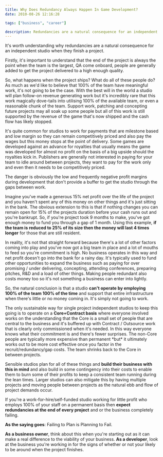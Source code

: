 ```yaml
---
title: Why Does Redundancy Always Happen In Game Development?
date: 2010-08-26 12:16:28

tags: ["business", "career"]

description: Redundancies are a natural consequence for an independent studio when they finish a project. What happens when the project ships? What do all of these people do? As much as we'd like to believe that 100% of the team have meaningful work, it's not going to be the case.
---
```


It's worth understanding why redundancies are a natural consequence for
an independent studio when they finish a project.

Firstly, it's important to understand that the end of the project is
always the point when the team is the largest, QA come onboard, people
are generally added to get the project delivered to a high enough
quality.

So, what happens when the project ships? What do all of these people do?
As much as we'd like to believe that 100% of the team have meaningful
work, it's not going to be the case.
With the best will in the world a studio will plan follow-on revenue
generating work but it's incredibly rare that this work magically
dove-tails into utilising 100% of the available team, or even a
reasonable chunk of the team. Support work, patching and concepting
future projects may all soak up some people but all of this work is
still supported by the revenue of the game that's now shipped and the
cash flow has likely stopped.

It's quite common for studios to work for payments that are milestone
based and low margin so they can remain competitively priced and also
pay the wages but this money stops at the point of delivery. Some games
are developed against an advance for royalties that usually means the
game was developed for almost no profit on the basis of a big upside
should the royalties kick in.
Publishers are generally not interested in paying for your team to idle
around between projects, they want to pay for the work only and even
then it needs to be competitively priced.

The danger is obviously the low and frequently negative profit margins
during development that don't provide a buffer to get the studio through
the gaps between work.

Imagine you've made a generous 15% net profit over the life of the
project and you haven't spent any of this money on other things and it's
just sitting in the bank. The obvious extension to this is that if
nothing changes you can remain open for 15% of the projects duration
before your cash runs out and you're bankrupt. So, if you're project
took 9 months to make, you've got enough money to fund you through a gap
of 1 month. Using this example, **if the team is reduced to 25% of its
size then the money will last 4 times longer** for those that are still
resident.

In reality, it's not that straight forward because there's a lot of
other factors coming into play and you've now got a big team in place
and a lot of mouths to feed so you're commitment is high. No business
operates in this way and net profit doesn't go into the bank for a rainy
day. It's typically used to fund other opportunities to expand the
business such as paying for over promising / under delivering,
concepting, attending conferences, preparing pitches, R&D and a load of
other things. Making people redundant also costs money too so it's not
something a business can enter into lightly.

So, the natural conclusion is that a studio **can't operate by employing
100% of the team 100% of the time** and support that entire
infrastructure when there's little or no money coming in. It's simply
not going to work.

The only sustainable way for single project independent studios to keep
this going is to operate on a **Core+Contract basis** where everyone
involved works on the understanding that the Core is a small set of
people that are central to the business and it's buffered up with
Contract / Outsource work that is clearly only commissioned when it's
needed. In this way everyone knows what their commitment is and there's
fewer surprises. The non-Core people are typically more expensive than
permanent \*but\* it ultimately works out to be more cost effective once
you factor in the recruit/redundancy/gap costs. The team shrinks back to
the Core in between projects.

Sensible studios plan for all of these things and **build their business
with this in mind** and also build in some contingency into their costs
to enable them to burn some of their profits to keep a consistent team
running during the lean times. Larger studios can also mitigate this by
having multiple projects and moving people between projects as the
natural ebb and flow of project demands occur.

If you're a work-for-hire/self-funded studio working for little profit
who employs 100% of your staff on a permanent basis then **expect
redundancies at the end of every project** and or the business
completely failing.

**As the saying goes**: Failing to Plan is Planning to Fail.

**As a business owner**, think about this when you're starting out as it
can make a real difference to the viability of your business.
**As a developer**, look at the business you're working in for the
signs of whether or not your likely to be around when the project
finishes.

